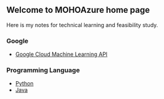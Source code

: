 ## Welcome to MOHOAzure home page

Here is my notes for technical learning and feasibility study.


### Google 
- [Google Cloud Machine Learning API](https://mohoazure.github.io/google%20cloud%20ML/)


### Programming Language
- [Python](https://mohoazure.github.io/programming%20lang/python)
- [Java](https://mohoazure.github.io/programming%20lang/java)
